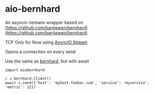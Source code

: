 # aio-bernhard
An asyncio riemann wrapper based on [https://github.com/banjiewen/bernhard](https://github.com/banjiewen/bernhard)  

TCP Only for Now using [AsyncIO Stream](https://docs.python.org/3/library/asyncio-stream.html)  

Opens a connection on every send

Use the same as [bernhard](https://github.com/banjiewen/bernhard), but with await  

```
import aiobernhard

c = bernhard.Client()
await c.send({'host': 'myhost.foobar.com', 'service': 'myservice', 'metric': 12})
```
